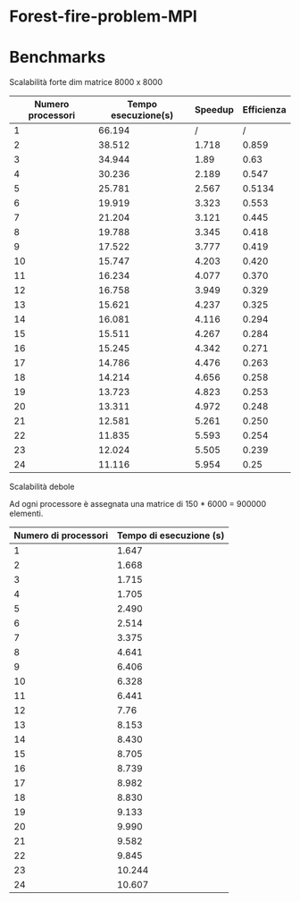 # Forest-fire-problem-MPI

# Benchmarks
Scalabilità forte
dim matrice 8000 x 8000

| Numero processori | Tempo esecuzione(s) | Speedup | Efficienza |
| ----------------- | ----------------    | ------- | ---------- |
|1                  |    66.194           |     /   |    /       |
|2                  |    38.512   |   1.718 | 0.859 |
|3 | 34.944 | 1.89 | 0.63 |
|4 | 30.236 | 2.189 | 0.547 |
|5 | 25.781 | 2.567 | 0.5134 | 
|6 | 19.919 | 3.323 | 0.553 |
|7 | 21.204 | 3.121 | 0.445 |
|8 | 19.788 | 3.345 | 0.418 |
|9 | 17.522 | 3.777 | 0.419 |
|10| 15.747 | 4.203 | 0.420 |
|11|  16.234 | 4.077 | 0.370 |
|12| 16.758 | 3.949 | 0.329 |
|13| 15.621 | 4.237 | 0.325 |
|14| 16.081 | 4.116 | 0.294 |
|15|  15.511 | 4.267 | 0.284 |
|16|  15.245 | 4.342 | 0.271 |
|17|  14.786  | 4.476 | 0.263 |
|18|  14.214  | 4.656 | 0.258 |
|19|  13.723  | 4.823 | 0.253 |
|20|  13.311  | 4.972 | 0.248 |
|21|  12.581  | 5.261 | 0.250 |
|22|  11.835 | 5.593 | 0.254 |
|23|  12.024  | 5.505 | 0.239 |
|24|  11.116  | 5.954 | 0.25 |


Scalabilità debole

Ad ogni processore è assegnata una matrice di 150 * 6000 = 900000 elementi.

| Numero di processori | Tempo di esecuzione (s) |
| -------------------- | ----------------------- |
|1  | 1.647 |
|2  | 1.668 |
|3  | 1.715 |
|4  | 1.705 |
|5  | 2.490 |
|6  | 2.514 |
|7  | 3.375 |
|8  | 4.641 |
|9  | 6.406 |
|10 | 6.328 |
|11 | 6.441 |
|12 | 7.76  |
|13 | 8.153 |
|14 | 8.430 |
|15 | 8.705 |
|16 | 8.739 |
|17 | 8.982 |
|18 | 8.830 |
|19 | 9.133 |
|20 | 9.990 |
|21 | 9.582 |
|22 | 9.845 |
|23 | 10.244 |
|24 | 10.607 |



